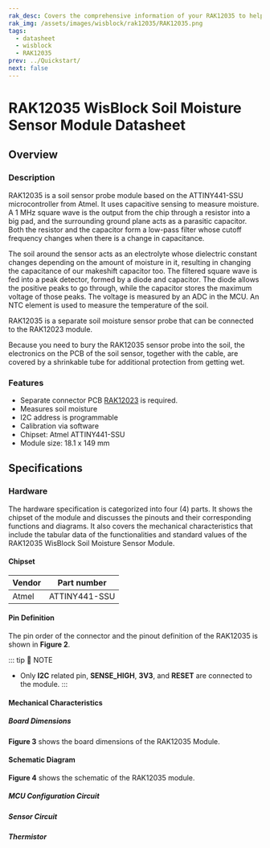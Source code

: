 ```yaml
---
rak_desc: Covers the comprehensive information of your RAK12035 to help you use it. This information includes technical specifications, characteristics, and requirements, and it also discusses the device components.
rak_img: /assets/images/wisblock/rak12035/RAK12035.png
tags:
  - datasheet
  - wisblock
  - RAK12035
prev: ../Quickstart/
next: false
---
```


# RAK12035 WisBlock Soil Moisture Sensor Module Datasheet

## Overview

<rk-img
  src="/assets/images/wisblock/rak12035/datasheet/RAK12035.png"
  width="60%"
  caption="RAK12035 WisBlock Soil Moisture Sensor Probe"
/>

### Description

RAK12035 is a soil sensor probe module based on the ATTINY441-SSU microcontroller from Atmel. It uses capacitive sensing to measure moisture. A 1&nbsp;MHz square wave is the output from the chip through a resistor into a big pad, and the surrounding ground plane acts as a parasitic capacitor. Both the resistor and the capacitor form a low-pass filter whose cutoff frequency changes when there is a change in capacitance.

The soil around the sensor acts as an electrolyte whose dielectric constant changes depending on the amount of moisture in it, resulting in changing the capacitance of our makeshift capacitor too. The filtered square wave is fed into a peak detector, formed by a diode and capacitor. The diode allows the positive peaks to go through, while the capacitor stores the maximum voltage of those peaks. The voltage is measured by an ADC in the MCU. An NTC element is used to measure the temperature of the soil.

RAK12035 is a separate soil moisture sensor probe that can be connected to the RAK12023 module.

Because you need to bury the RAK12035 sensor probe into the soil, the electronics on the PCB of the soil sensor, together with the cable, are covered by a shrinkable tube for additional protection from getting wet.

### Features

- Separate connector PCB [RAK12023](/Product-Categories/WisBlock/RAK12023/Overview/) is required.
- Measures soil moisture
- I2C address is programmable
- Calibration via software
- Chipset: Atmel ATTINY441-SSU
- Module size: 18.1 x 149&nbsp;mm

## Specifications

### Hardware

The hardware specification is categorized into four (4) parts. It shows the chipset of the module and discusses the pinouts and their corresponding functions and diagrams. It also covers the mechanical characteristics that include the tabular data of the functionalities and standard values of the RAK12035 WisBlock Soil Moisture Sensor Module.

####  Chipset

| Vendor | Part number   |
| ------ | ------------- |
| Atmel  | ATTINY441-SSU |


#### Pin Definition

The pin order of the connector and the pinout definition of the RAK12035 is shown in **Figure 2**.

<rk-img
  src="/assets/images/wisblock/rak12035/datasheet/rak12035-pinout.png"
  width="40%"
  caption="RAK12035 Pinout Schematic"
/>

::: tip 📝 NOTE
- Only **I2C** related pin, **SENSE_HIGH**, **3V3**, and **RESET** are connected to the module.
:::

#### Mechanical Characteristics

##### Board Dimensions

**Figure 3** shows the board dimensions of the RAK12035 Module.

<rk-img
  src="/assets/images/wisblock/rak12035/datasheet/board-dimensions.png"
  width="35%"
  caption="RAK12035 Board Dimensions"
/>


#### Schematic Diagram

**Figure 4** shows the schematic of the RAK12035 module.

<rk-img
  src="/assets/images/wisblock/rak12035/datasheet/rak12035-schematic.png"
  width="100%"
  caption="RAK12035 WisBlock Module Schematics"
/>

##### MCU Configuration Circuit

<rk-img
  src="/assets/images/wisblock/rak12035/datasheet/mcu-config.png"
  width="70%"
  caption="MCU Configuration Circuit"
/>

##### Sensor Circuit

<rk-img
  src="/assets/images/wisblock/rak12035/datasheet/sensor-circuit.png"
  width="40%"
  caption="Sensor Circuit"
/>

##### Thermistor

<rk-img
  src="/assets/images/wisblock/rak12035/datasheet/thermistor.png"
  width="20%"
  caption="Thermistor"
/>